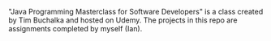 "Java Programming Masterclass for Software Developers" is a class created by Tim Buchalka and hosted on Udemy. The projects in this repo are assignments completed by myself (Ian).
